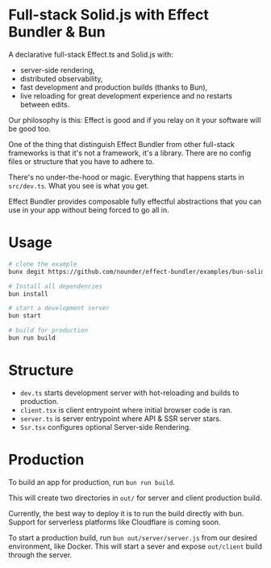 # Full-stack Solid.js with Effect Bundler & Bun

A declarative full-stack Effect.ts and Solid.js with:

- server-side rendering,
- distributed observability,
- fast development and production builds (thanks to Bun),
- live reloading for great development experience and no restarts between edits.

Our philosophy is this: Effect is good and if you relay on it your software will be good too.

One of the thing that distinguish Effect Bundler from other full-stack frameworks is that it's not a framework, it's a library. There are no config files or structure that you have to adhere to.

There's no under-the-hood or magic. Everything that happens starts in `src/dev.ts`. What you see is what you get.

Effect Bundler provides composable fully effectful abstractions that you can use in your app without being forced to go all in.

# Usage

```sh
# clone the example
bunx degit https://github.com/nounder/effect-bundler/examples/bun-solid-ssr solid-sample
```

```sh
# Install all dependencies
bun install

# start a development server
bun start

# build for production
bun run build
```

# Structure

- `dev.ts` starts development server with hot-reloading and builds to production.
- `client.tsx` is client entrypoint where initial browser code is ran.
- `server.ts` is server entrypoint where API & SSR server stars.
- `Ssr.tsx` configures optional Server-side Rendering.

# Production

To build an app for production, run `bun run build`.

This will create two directories in `out/` for server and client production build.

Currently, the best way to deploy it is to run the build directly with bun. Support for serverless platforms like Cloudflare is coming soon.

To start a production build, run `bun out/server/server.js` from our desired environment, like Docker. This will start a sever and expose `out/client` build through the server.
